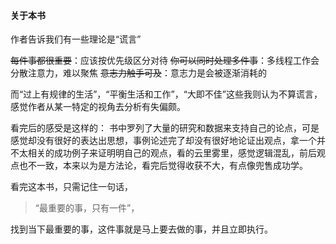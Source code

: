 #### 关于本书

作者告诉我们有一些理论是“谎言”

~~每件事都很重要~~：应该按优先级区分对待
~~你可以同时处理多件事~~：多线程工作会分散注意力，难以聚焦
~~意志力触手可及~~：意志力是会被逐渐消耗的

而“过上有规律的生活”，“平衡生活和工作”，“大即不佳”这些我则认为不算谎言，感觉作者从某一特定的视角去分析有失偏颇。

看完后的感受是这样的：
书中罗列了大量的研究和数据来支持自己的论点，可是感觉却没有很好的表达出思想，事例论述完了却没有很好地论证出观点，拿一个并不太相关的成功例子来证明明自己的观点，看的云里雾里，感觉逻辑混乱，前后观点也不一致，本来以为是方法论，看完后觉得收获不大，有点像兜售成功学。

看完这本书，只需记住一句话，
> “最重要的事，只有一件”，

找到当下最重要的事，这件事就是马上要去做的事，并且立即执行。

